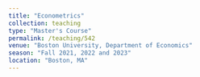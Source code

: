 ```yaml
---
title: "Econometrics"
collection: teaching
type: "Master's Course"
permalink: /teaching/542
venue: "Boston University, Department of Economics"
season: "Fall 2021, 2022 and 2023"
location: "Boston, MA"
---
```

